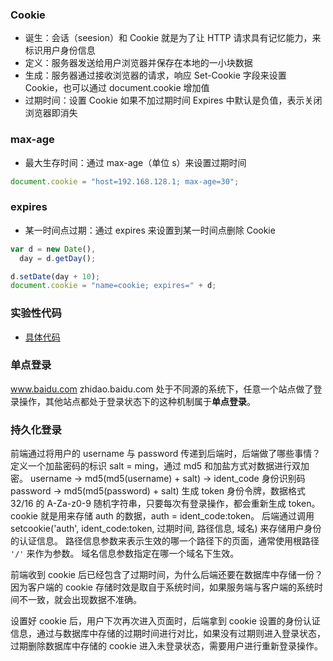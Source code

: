 ### Cookie

- 诞生：会话（seesion）和 Cookie 就是为了让 HTTP 请求具有记忆能力，来标识用户身份信息
- 定义：服务器发送给用户浏览器并保存在本地的一小块数据
- 生成：服务器通过接收浏览器的请求，响应 Set-Cookie 字段来设置 Cookie，也可以通过 document.cookie 增加值
- 过期时间：设置 Cookie 如果不加过期时间 Expires 中默认是负值，表示关闭浏览器即消失

### max-age

- 最大生存时间：通过 max-age（单位 s）来设置过期时间

```js
document.cookie = "host=192.168.128.1; max-age=30";
```

### expires

- 某一时间点过期：通过 expires 来设置到某一时间点删除 Cookie

```js
var d = new Date(),
  day = d.getDay();

d.setDate(day + 10);
document.cookie = "name=cookie; expires=" + d;
```

### 实验性代码

- [具体代码](https://github.com/lxmob/blog/blob/main/demos/cross/cookie/index.html)

### 单点登录

www.baidu.com
zhidao.baidu.com
处于不同源的系统下，任意一个站点做了登录操作，其他站点都处于登录状态下的这种机制属于**单点登录**。

### 持久化登录

前端通过将用户的 username 与 password 传递到后端时，后端做了哪些事情？
定义一个加盐密码的标识 salt = ming，通过 md5 和加盐方式对数据进行双加密。
username -> md5(md5(username) + salt) -> ident_code 身份识别码
password -> md5(md5(password) + salt)
生成 token 身份令牌，数据格式 32/16 的 A-Za-z0-9 随机字符串，只要每次有登录操作，都会重新生成 token。
cookie 就是用来存储 auth 的数据，auth = ident_code:token。
后端通过调用 setcookie('auth', ident_code:token, 过期时间, 路径信息, 域名) 来存储用户身份的认证信息。
路径信息参数来表示生效的哪一个路径下的页面，通常使用根路径 `'/'` 来作为参数。
域名信息参数指定在哪一个域名下生效。

前端收到 cookie 后已经包含了过期时间，为什么后端还要在数据库中存储一份？
因为客户端的 cookie 存储时效是取自于系统时间，如果服务端与客户端的系统时间不一致，就会出现数据不准确。

设置好 cookie 后，用户下次再次进入页面时，后端拿到 cookie 设置的身份认证信息，通过与数据库中存储的过期时间进行对比，如果没有过期则进入登录状态，过期删除数据库中存储的 cookie 进入未登录状态，需要用户进行重新登录操作。
